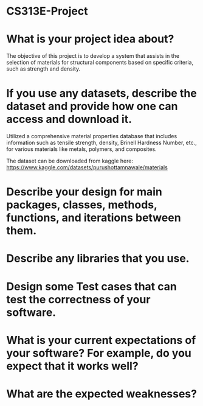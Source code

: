 # CS313E-Project

# What is your project idea about?

The objective of this project is to develop a system that assists in the selection of materials for structural components based on specific criteria, such as strength and density.

# If you use any datasets, describe the dataset and provide how one can access and download it.

Utilized a comprehensive material properties database that includes information such as tensile strength, density, Brinell Hardness Number, etc., for various materials like metals, polymers, and composites.

The dataset can be downloaded from kaggle here: https://www.kaggle.com/datasets/purushottamnawale/materials

# Describe your design for main packages, classes, methods, functions, and iterations between them.

# Describe any libraries that you use.

# Design some Test cases that can test the correctness of your software.

# What is your current expectations of your software? For example, do you expect that it works well?

# What are the expected weaknesses?
